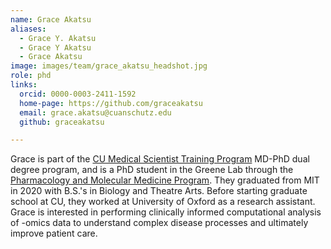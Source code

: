 ```yaml
---
name: Grace Akatsu
aliases:
  - Grace Y. Akatsu
  - Grace Y Akatsu
  - Grace Akatsu
image: images/team/grace_akatsu_headshot.jpg
role: phd
links:
  orcid: 0000-0003-2411-1592
  home-page: https://github.com/graceakatsu
  email: grace.akatsu@cuanschutz.edu
  github: graceakatsu

---
```


Grace is part of the [CU Medical Scientist Training Program](https://medschool.cuanschutz.edu/mstp) MD-PhD dual degree program, and is a PhD student in the Greene Lab through the [Pharmacology and Molecular Medicine Program](https://www.cuanschutz.edu/graduate-programs/pharmacology/home).
They graduated from MIT in 2020 with B.S.'s in Biology and Theatre Arts.
Before starting graduate school at CU, they worked at University of Oxford as a research assistant.
Grace is interested in performing clinically informed computational analysis of -omics data to understand complex disease processes and ultimately improve patient care.

